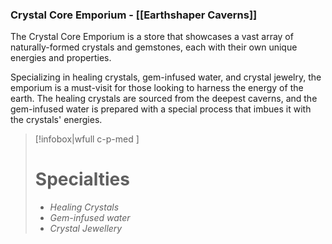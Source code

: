 ### Crystal Core Emporium - [[Earthshaper Caverns]]
The Crystal Core Emporium is a store that showcases a vast array of naturally-formed crystals and gemstones, each with their own unique energies and properties. 

Specializing in healing crystals, gem-infused water, and crystal jewelry, the emporium is a must-visit for those looking to harness the energy of the earth. The healing crystals are sourced from the deepest caverns, and the gem-infused water is prepared with a special process that imbues it with the crystals' energies.

> [!infobox|wfull  c-p-med ]
>   # Specialties
>   - *Healing Crystals*
>   - *Gem-infused water*
>   - *Crystal Jewellery*
